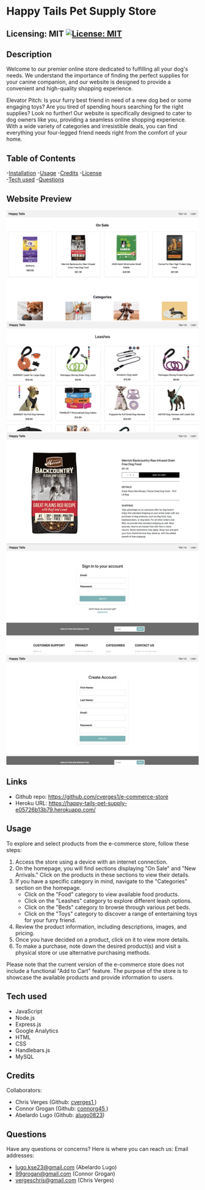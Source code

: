 #  Happy Tails Pet Supply Store
  ## Licensing: MIT [![License: MIT](https://img.shields.io/badge/License-MIT-yellow.svg)](https://opensource.org/licenses/MIT)

  ## Description

Welcome to our premier online store dedicated to fulfilling all your dog's needs. We understand the importance of finding the perfect supplies for your canine companion, and our website is designed to provide a convenient and high-quality shopping experience.
  
Elevator Pitch:
Is your furry best friend in need of a new dog bed or some engaging toys? Are you tired of spending hours searching for the right supplies? Look no further! Our website is specifically designed to cater to dog owners like you, providing a seamless online shopping experience. With a wide variety of categories and irresistible deals, you can find everything your four-legged friend needs right from the comfort of your home.

  ## Table of Contents
  
  -[Installation](#installation)
  -[Usage](#usage)
  -[Credits](#credits)
  -[License](#license)  
  -[Tech used](#tech-used)
  -[Questions](#questions)

  ## Website Preview
  ![main-page](./public/images/updated-main.png)
  ![single-category](./public/images/single-category.png)
  ![single-product](./public/images/single-product.png)
  ![sign-in-page](./public/images/sign-in-page.png)
  ![create-account](./public/images/create-account.png)

  ## Links
  - Github repo: https://github.com/cverges1/e-commerce-store
  - Heroku URL: https://happy-tails-pet-supply-e05726b13b79.herokuapp.com/

  ## Usage
To explore and select products from the e-commerce store, follow these steps:

1. Access the store using a device with an internet connection.
2. On the homepage, you will find sections displaying "On Sale" and "New Arrivals." Click on the products in these sections to view their details.
3. If you have a specific category in mind, navigate to the "Categories" section on the homepage.
   - Click on the "Food" category to view available food products.
   - Click on the "Leashes" category to explore different leash options.
   - Click on the "Beds" category to browse through various pet beds.
   - Click on the "Toys" category to discover a range of entertaining toys for your furry friend.
  4. Review the product information, including descriptions, images, and pricing.
  5. Once you have decided on a product, click on it to view more details.
  6. To make a purchase, note down the desired product(s) and visit a physical store or use alternative purchasing methods.

Please note that the current version of the e-commerce store does not include a functional "Add to Cart" feature. The purpose of the store is to showcase the available products and provide information to users.

  ## Tech used
* JavaScript
* Node.js
* Express.js
* Google Analytics
* HTML
* CSS
* Handlebars.js
* MySQL

## Credits
Collaborators:
* Chris Verges (Github: <a href="https://github.com/cverges1" target="_blank">cverges1 </a>)
* Connor Grogan (Github: <a href="https://github.com/connorg45" target="_blank">connorg45 </a>)
* Abelardo Lugo  (Github: <a href="https://github.com/alugo0823" target="_blank">alugo0823</a>)

## Questions
Have any questions or concerns? Here is where you can reach us:
Email addresses: 
* lugo.kse23@gmail.com (Abelardo Lugo)
* 99grogan@gmail.com (Connor Grogan)
* vergeschris@gmail.com (Chris Verges)